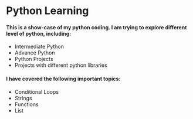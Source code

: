 # Python Learning

<h4>This is a show-case of my python coding. I am trying to explore different level of python, including: </h4>

<ul>
<li>Intermediate Python</li>
<li>Advance Python</li>
<li>Python Projects</li> 
<li>Projects with different python libraries</li> 
</ul>


<h4> I have covered the following important topics: </h4>

<ul>
<li>Conditional Loops</li>
<li>Strings</li>
<li>Functions</li>
<li>List</li>  


  
</ul>

